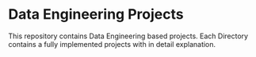 # Data Engineering Projects
This repository contains Data Engineering based projects. Each Directory contains a fully implemented projects with in detail explanation.
